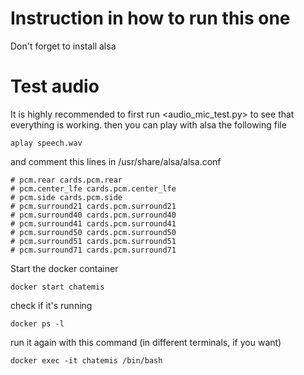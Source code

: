 # Instruction in how to run this one
Don't forget to install alsa

# Test audio 
It is highly recommended to first run <audio_mic_test.py> to see that everything is working. then you can play with alsa the following file
```
aplay speech.wav
```
and comment this lines in /usr/share/alsa/alsa.conf

```
# pcm.rear cards.pcm.rear
# pcm.center_lfe cards.pcm.center_lfe
# pcm.side cards.pcm.side
# pcm.surround21 cards.pcm.surround21
# pcm.surround40 cards.pcm.surround40
# pcm.surround41 cards.pcm.surround41
# pcm.surround50 cards.pcm.surround50
# pcm.surround51 cards.pcm.surround51
# pcm.surround71 cards.pcm.surround71
```
Start the docker container
```
docker start chatemis
```
check if it's running
```
docker ps -l
```
run it again with this command (in different terminals, if you want)
```
docker exec -it chatemis /bin/bash
```
